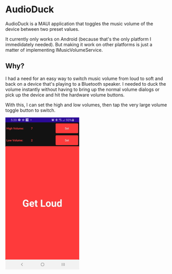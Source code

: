 # AudioDuck

AudioDuck is a MAUI application that toggles the music volume of the device between two preset values.

It currently only works on Android (because that's the only platform I immedidately needed). But making it work on other platforms is just a matter of implementing IMusicVolumeService.

## Why?

I had a need for an easy way to switch music volume from loud to soft and back on a device that's playing to a Bluetooth speaker. I needed to duck the volume instantly without having to bring up the normal volume dialogs or pick up the device and hit the hardware volume buttons.

With this, I can set the high and low volumes, then tap the very large volume toggle button to switch.

![Screenshot of the app](https://github.com/hartez/AudioDuck/blob/main/getloud.jpg "Screenshot")

